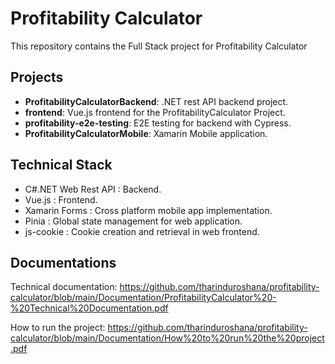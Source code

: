 
# Profitability Calculator

This repository contains the Full Stack project for Profitability Calculator

## Projects

- **ProfitabilityCalculatorBackend**: .NET rest API backend project.
- **frontend**: Vue.js frontend for the ProfitabilityCalculator Project.
- **profitability-e2e-testing**: E2E testing for backend with Cypress.
- **ProfitabilityCalculatorMobile**: Xamarin Mobile application.

## Technical Stack

- C#.NET Web Rest API : Backend.
- Vue.js : Frontend.
- Xamarin Forms : Cross platform mobile app implementation.
- Pinia : Global state management for web application.
- js-cookie : Cookie creation and retrieval in web frontend.

## Documentations

Technical documentation: https://github.com/tharinduroshana/profitability-calculator/blob/main/Documentation/ProfitabilityCalculator%20-%20Technical%20Documentation.pdf

How to run the project: https://github.com/tharinduroshana/profitability-calculator/blob/main/Documentation/How%20to%20run%20the%20project.pdf
